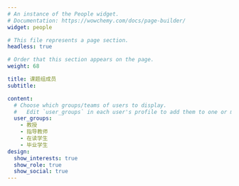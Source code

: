 ```yaml
---
# An instance of the People widget.
# Documentation: https://wowchemy.com/docs/page-builder/
widget: people

# This file represents a page section.
headless: true

# Order that this section appears on the page.
weight: 68

title: 课题组成员
subtitle:

content:
  # Choose which groups/teams of users to display.
  #   Edit `user_groups` in each user's profile to add them to one or more of these groups.
  user_groups:
    - 教授
    - 指导教师
    - 在读学生
    - 毕业学生
design:
  show_interests: true
  show_role: true
  show_social: true
---
```

